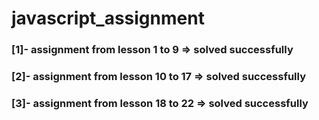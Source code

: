 # javascript_assignment
### [1]- assignment from lesson 1 to 9 => solved successfully
### [2]- assignment from lesson 10 to 17 => solved successfully
### [3]- assignment from lesson 18 to 22 => solved successfully 

